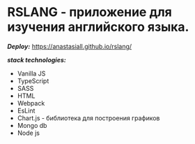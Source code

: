 # RSLANG - приложение для изучения английского языка.
***Deploy:*** https://anastasiall.github.io/rslang/

***stack technologies:*** 
* Vanilla JS
* TypeScript
* SASS
* HTML
* Webpack
* EsLint
* Chart.js - библиотека для построения графиков 
* Mongo db 
* Node js
